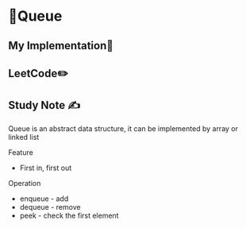 # 🔢Queue

## My Implementation🧰



## LeetCode✏️



## Study Note ✍️

Queue is an abstract data structure, it can be implemented by array or linked list

Feature

- First in, first out

Operation

- enqueue - add
- dequeue - remove
- peek - check the first element